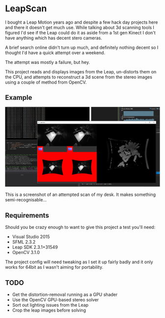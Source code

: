 # LeapScan

I bought a Leap Motion years ago and despite a few hack day projects here and there it doesn't get much use. While talking about 3d scanning tools I figured I'd see if the Leap could do it as aside from a 1st gen Kinect I don't have anything which has decent stero cameras.

A brief search online didn't turn up much, and definitely nothing decent so I thought I'd have a quick attempt over a weekend.

The attempt was mostly a failure, but hey.

This project reads and displays images from the Leap, un-distorts them on the CPU, and attempts to reconstruct a 3d scene from the stereo images using a couple of method from OpenCV.

## Example

![Desk scan attempt screenshot](./screenshot.png)

This is a screenshot of an attempted scan of my desk. It makes something semi-recognisable...

## Requirements

Should you be crazy enough to want to give this project a test you'll need:

- Visual Studio 2015
- SFML 2.3.2
- Leap SDK 2.3.1+31549
- OpenCV 3.1.0

The project config will need tweaking as I set it up fairly badly and it only works for 64bit as I wasn't aiming for portability.

## TODO

- Get the distortion-removal running as a GPU shader
- Use the OpenCV GPU-based stereo solver
- Sort out lighting issues from the Leap
- Crop the leap images before solving
